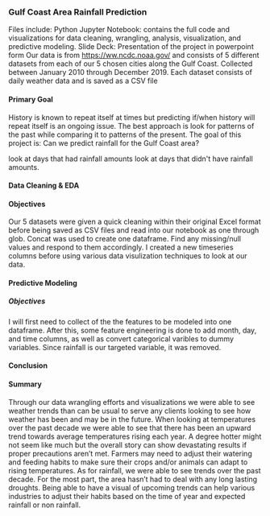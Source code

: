 ### Gulf Coast Area Rainfall Prediction
Files include:
Python Jupyter Notebook: contains the full code and visualizations for data cleaning, wrangling, analysis, visualization, and predictive modeling.
Slide Deck: Presentation of the project in powerpoint form
Our data is from https://ww.ncdc.noaa.gov/ and consists of 5 different datasets from each of our 5 chosen cities along the Gulf Coast. Collected between January 2010 through December 2019. Each dataset consists of daily weather data and is saved as a CSV file

#### Primary Goal
History is known to repeat itself at times but predicting if/when history will repeat itself is an ongoing issue. The best approach is look for patterns of the past while comparing it to patterns of the present. The goal of this project is: Can we predict rainfall for the Gulf Coast area?

look at days that had rainfall amounts
look at days that didn't have rainfall amounts.

#### Data Cleaning & EDA
#### Objectives
Our 5 datasets were given a quick cleaning within their original Excel format before being saved as CSV files and read into our notebook as one through glob. Concat was used to create one dataframe. Find any missing/null values and respond to them accordingly. I created a new timeseries columns before using various data visulization techniques to look at our data.
#### Predictive Modeling
##### Objectives
I will first need to collect of the the features to be modeled into one dataframe. After this, some feature engineering is done to add month, day, and time columns, as well as convert categorical varibles to dummy variables. Since rainfall is our targeted variable, it was removed.
#### Conclusion
#### Summary
Through our data wrangling efforts and visualizations we were able to see weather trends than can be usual to serve any clients looking to see how weather has been and may be in the future.
When looking at temperatures over the past decade we were able to see that there has been an upward trend towards average temperatures rising each year. A degree hotter might not seem like much but the overall story can show devastating results if proper precautions aren’t met. Farmers may need to adjust their watering and feeding habits to make sure their crops and/or animals can adapt to rising temperatures. 
As for rainfall, we were able to see trends over the past decade. For the most part, the area hasn’t had to deal with any long lasting droughts. Being able to have a visual of upcoming trends can help various industries to adjust their habits based on the time of year and expected rainfall or non rainfall.
